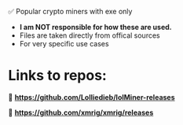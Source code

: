 ✅ Popular crypto miners with exe only 

- **I am NOT responsible for how these are used.**
- Files are taken directly from offical sources
- For very specific use cases

# Links to repos:
🔗 **https://github.com/Lolliedieb/lolMiner-releases**

🔗 **https://github.com/xmrig/xmrig/releases**

